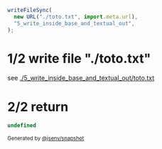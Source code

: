 ```js
writeFileSync(
  new URL("./toto.txt", import.meta.url),
  "5_write_inside_base_and_textual_out",
);
```

# 1/2 write file "./toto.txt"

see [./5_write_inside_base_and_textual_out/toto.txt](./5_write_inside_base_and_textual_out/toto.txt)

# 2/2 return

```js
undefined
```

<sub>
  Generated by <a href="https://github.com/jsenv/core/tree/main/packages/independent/snapshot">@jsenv/snapshot</a>
</sub>